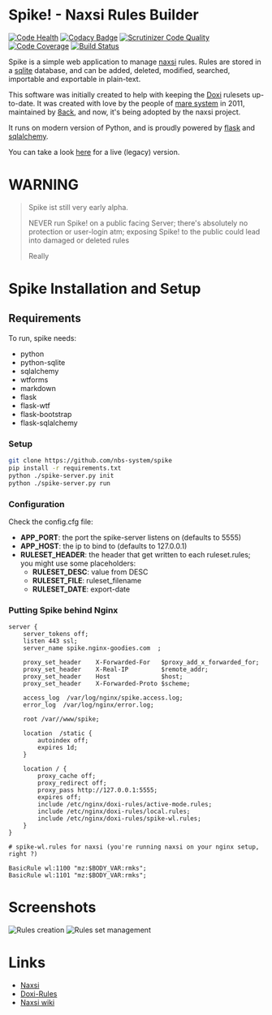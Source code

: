 # Spike! - Naxsi Rules Builder

[![Code Health](https://landscape.io/github/nbs-system/spike/master/landscape.svg?style=flat)](https://landscape.io/github/nbs-system/spike/master)
[![Codacy Badge](https://api.codacy.com/project/badge/grade/f16a87616f3c4e14ac914fea520298e7)](https://www.codacy.com/app/julien-voisin/spike)
[![Scrutinizer Code Quality](https://scrutinizer-ci.com/g/nbs-system/spike/badges/quality-score.png?b=master)](https://scrutinizer-ci.com/g/nbs-system/spike/?branch=master)
[![Code Coverage](https://scrutinizer-ci.com/g/nbs-system/spike/badges/coverage.png?b=master)](https://scrutinizer-ci.com/g/nbs-system/spike/?branch=master)
[![Build Status](https://scrutinizer-ci.com/g/nbs-system/spike/badges/build.png?b=master)](https://scrutinizer-ci.com/g/nbs-system/spike/build-status/master)

Spike is a simple web application to manage [naxsi]( https://github.com/nbs-system/naxsi ) rules.
Rules are stored in a [sqlite]( https://www.sqlite.org/ ) database, and can be added,
deleted, modified, searched, importable and exportable in plain-text.

This software was initially created to help with keeping the [Doxi]( https://bitbucket.org/lazy_dogtown/doxi-rules/src )
rulesets up-to-date. It was created with love by the people of [mare system]( https://www.mare-system.de/ ) in 2011,
maintained by [8ack]( https://8ack.de/corporate ), and now, it's being adopted by the naxsi project.

It runs on modern version of Python, and is proudly powered by
 [flask]( http://flask.pocoo.org/ ) and [sqlalchemy]( http://www.sqlalchemy.org/ ).

You can take a look [here]( http://spike.nginx-goodies.com/rules/ ) for a  live (legacy) version.

# WARNING

> 
> Spike ist still very early alpha.
>
> NEVER run Spike! on a public facing Server; there's absolutely 
> no protection or user-login atm; exposing Spike! to the public could
> lead into damaged or deleted rules 
>
> Really


# Spike Installation and Setup

## Requirements

To run, spike needs:

- python
- python-sqlite
- sqlalchemy
- wtforms
- markdown
- flask
- flask-wtf
- flask-bootstrap
- flask-sqlalchemy


### Setup

```bash
git clone https://github.com/nbs-system/spike
pip install -r requirements.txt
python ./spike-server.py init
python ./spike-server.py run
```

### Configuration

Check the config.cfg file:

- **APP_PORT**: the port the spike-server listens on (defaults to 5555)
- **APP_HOST**: the ip to bind to (defaults to 127.0.0.1)
- **RULESET_HEADER**: the header that get written to each ruleset.rules; you might use some placeholders:
    - **RULESET_DESC**: value from DESC
    - **RULESET_FILE**: ruleset_filename
    - **RULESET_DATE**: export-date


### Putting Spike behind Nginx

    
    server {
        server_tokens off;
        listen 443 ssl;
        server_name spike.nginx-goodies.com  ;
        
        proxy_set_header    X-Forwarded-For   $proxy_add_x_forwarded_for;
        proxy_set_header    X-Real-IP         $remote_addr;
        proxy_set_header    Host              $host;
        proxy_set_header    X-Forwarded-Proto $scheme;
        
        access_log  /var/log/nginx/spike.access.log; 
        error_log  /var/log/nginx/error.log;
        
        root /var//www/spike;
        
        location  /static {
            autoindex off;
            expires 1d;
        }
        
        location / {
            proxy_cache off;
            proxy_redirect off;
            proxy_pass http://127.0.0.1:5555;
            expires off;
            include /etc/nginx/doxi-rules/active-mode.rules;
            include /etc/nginx/doxi-rules/local.rules;
            include /etc/nginx/doxi-rules/spike-wl.rules;
        }
    }
    
    # spike-wl.rules for naxsi (you're running naxsi on your nginx setup, right ?)
    
    BasicRule wl:1100 "mz:$BODY_VAR:rmks";
    BasicRule wl:1101 "mz:$BODY_VAR:rmks";


# Screenshots

![Rules creation]( https://raw.githubusercontent.com/nbs-system/spike/master/docs/rule_creation.png )
![Rules set management]( https://raw.githubusercontent.com/nbs-system/spike/master/docs/rulesets.png )


# Links

- [Naxsi]( https://github.com/nbs-system/naxsi )
- [Doxi-Rules]( https://bitbucket.org/lazy_dogtown/doxi-rules/src )
- [Naxsi wiki]( https://github.com/nbs-system/naxsi/wiki )
